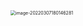 <img src="https://www.qiniu.cregskin.com/202203071801373.png" alt="image-20220307180146281" style="zoom:50%;" />
